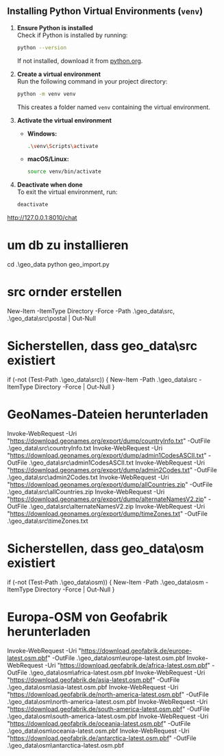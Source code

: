 ## Installing Python Virtual Environments (`venv`)

1. **Ensure Python is installed**  
    Check if Python is installed by running:
    ```sh
    python --version
    ```
    If not installed, download it from [python.org](https://www.python.org/downloads/).

2. **Create a virtual environment**  
    Run the following command in your project directory:
    ```sh
    python -m venv venv
    ```
    This creates a folder named `venv` containing the virtual environment.

3. **Activate the virtual environment**

    - **Windows:**
      ```sh
      .\venv\Scripts\activate
      ```
    - **macOS/Linux:**
      ```sh
      source venv/bin/activate
      ```

4. **Deactivate when done**  
    To exit the virtual environment, run:
    ```sh
    deactivate
    ```

 http://127.0.0.1:8010/chat

# um db zu installieren
cd  .\geo_data
python geo_import.py 
 
# src ornder erstellen
New-Item -ItemType Directory -Force -Path .\geo_data\src, .\geo_data\src\postal | Out-Null


# Sicherstellen, dass geo_data\src existiert
if (-not (Test-Path .\geo_data\src)) { New-Item -Path .\geo_data\src -ItemType Directory -Force | Out-Null }

# GeoNames-Dateien herunterladen
Invoke-WebRequest -Uri "https://download.geonames.org/export/dump/countryInfo.txt"       -OutFile .\geo_data\src\countryInfo.txt
Invoke-WebRequest -Uri "https://download.geonames.org/export/dump/admin1CodesASCII.txt"  -OutFile .\geo_data\src\admin1CodesASCII.txt
Invoke-WebRequest -Uri "https://download.geonames.org/export/dump/admin2Codes.txt"       -OutFile .\geo_data\src\admin2Codes.txt
Invoke-WebRequest -Uri "https://download.geonames.org/export/dump/allCountries.zip"      -OutFile .\geo_data\src\allCountries.zip
Invoke-WebRequest -Uri "https://download.geonames.org/export/dump/alternateNamesV2.zip"  -OutFile .\geo_data\src\alternateNamesV2.zip
Invoke-WebRequest -Uri "https://download.geonames.org/export/dump/timeZones.txt"         -OutFile .\geo_data\src\timeZones.txt

# Sicherstellen, dass geo_data\osm existiert
if (-not (Test-Path .\geo_data\osm)) {
    New-Item -Path .\geo_data\osm -ItemType Directory -Force | Out-Null
}

# Europa-OSM von Geofabrik herunterladen
Invoke-WebRequest -Uri "https://download.geofabrik.de/europe-latest.osm.pbf"  -OutFile .\geo_data\osm\europe-latest.osm.pbf
Invoke-WebRequest -Uri "https://download.geofabrik.de/africa-latest.osm.pbf"       -OutFile .\geo_data\osm\africa-latest.osm.pbf
Invoke-WebRequest -Uri "https://download.geofabrik.de/asia-latest.osm.pbf"         -OutFile .\geo_data\osm\asia-latest.osm.pbf
Invoke-WebRequest -Uri "https://download.geofabrik.de/north-america-latest.osm.pbf" -OutFile .\geo_data\osm\north-america-latest.osm.pbf
Invoke-WebRequest -Uri "https://download.geofabrik.de/south-america-latest.osm.pbf" -OutFile .\geo_data\osm\south-america-latest.osm.pbf
Invoke-WebRequest -Uri "https://download.geofabrik.de/oceania-latest.osm.pbf"      -OutFile .\geo_data\osm\oceania-latest.osm.pbf
Invoke-WebRequest -Uri "https://download.geofabrik.de/antarctica-latest.osm.pbf"   -OutFile .\geo_data\osm\antarctica-latest.osm.pbf

